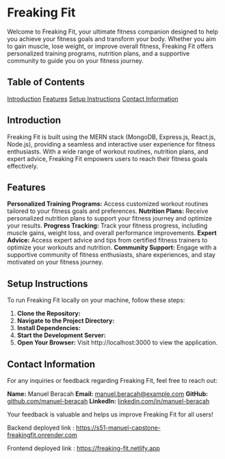 # Freaking Fit

Welcome to Freaking Fit, your ultimate fitness companion designed to help you achieve your fitness goals and transform your body. Whether you aim to gain muscle, lose weight, or improve overall fitness, Freaking Fit offers personalized training programs, nutrition plans, and a supportive community to guide you on your fitness journey.

## Table of Contents
[Introduction](#introduction)
[Features](#features)
[Setup Instructions](#setup-instructions)
[Contact Information](#contact-information)

## Introduction

Freaking Fit is built using the MERN stack (MongoDB, Express.js, React.js, Node.js), providing a seamless and interactive user experience for fitness enthusiasts. With a wide range of workout routines, nutrition plans, and expert advice, Freaking Fit empowers users to reach their fitness goals effectively.

## Features

**Personalized Training Programs:** Access customized workout routines tailored to your fitness goals and preferences.
**Nutrition Plans:** Receive personalized nutrition plans to support your fitness journey and optimize your results.
**Progress Tracking:** Track your fitness progress, including muscle gains, weight loss, and overall performance improvements.
**Expert Advice:** Access expert advice and tips from certified fitness trainers to optimize your workouts and nutrition.
**Community Support:** Engage with a supportive community of fitness enthusiasts, share experiences, and stay motivated on your fitness journey.

## Setup Instructions

To run Freaking Fit locally on your machine, follow these steps:

1. **Clone the Repository:**
2. **Navigate to the Project Directory:**
3. **Install Dependencies:**
4. **Start the Development Server:**
5. **Open Your Browser:**
Visit http://localhost:3000 to view the application.

## Contact Information

For any inquiries or feedback regarding Freaking Fit, feel free to reach out:

**Name:** Manuel Beracah
**Email:** manuel.beracah@example.com
**GitHub:** [github.com/manuel-beracah](https://github.com/manuel-beracah)
**LinkedIn:** [linkedin.com/in/manuel-beracah](https://www.linkedin.com/in/manuel-beracah/)

Your feedback is valuable and helps us improve Freaking Fit for all users!

Backend deployed link : https://s51-manuel-capstone-freakingfit.onrender.com

Frontend deployed link : https://freaking-fit.netlify.app

